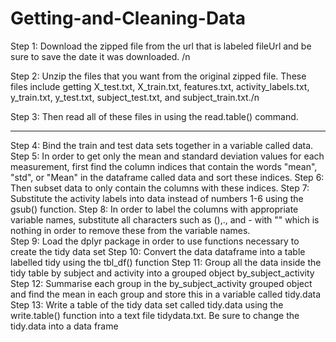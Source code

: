 # Getting-and-Cleaning-Data
Step 1: Download the zipped file from the url that is labeled fileUrl and be sure to save the date it was downloaded. /n

Step 2: Unzip the files that you want from the original zipped file.  These files include getting X_test.txt, X_train.txt, features.txt, activity_labels.txt, y_train.txt, y_test.txt, subject_test.txt, and subject_train.txt./n

Step 3: Then read all of these files in using the read.table() command.  
****
Step 4: Bind the train and test data sets together in a variable called data. 
Step 5: In order to get only the mean and standard deviation values for each measurement, first find the column indices that contain the words "mean", "std", or "Mean" in the dataframe called data and sort these indices.
Step 6: Then subset data to only contain the columns with these indices.
Step 7: Substitute the activity labels into data instead of numbers 1-6 using the gsub() function.
Step 8: In order to label the columns with appropriate variable names, substitute all characters such as (),., and - with "" which is nothing in order to remove these from the variable names.  
Step 9: Load the dplyr package in order to use functions necessary to create the tidy data set 
Step 10: Convert the data dataframe into a table labelled tidy using the tbl_df() function
Step 11: Group all the data inside the tidy table by subject and activity into a grouped object by_subject_activity 
Step 12: Summarise each group in the by_subject_activity grouped object and find the mean in each group and store this in a variable called tidy.data 
Step 13: Write a table of the tidy data set called tidy.data using the write.table() function into a text file tidydata.txt.  Be sure to change the tidy.data into a data frame 
